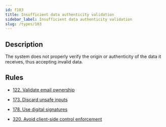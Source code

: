 ```yaml
---
id: f103
title: Insufficient data authenticity validation
sidebar_label: Insufficient data authenticity validation
slug: /types/103
---
```


## Description

The system does not properly verify the origin
or authenticity of the data it receives,
thus accepting invalid data.

## Rules

- [122. Validate email ownership](/criteria/authentication/122)

- [173. Discard unsafe inputs](/criteria/source/173)

- [178. Use digital signatures](/criteria/data/178)

- [320. Avoid client-side control enforcement](/criteria/architecture/320)
